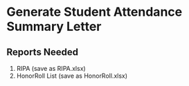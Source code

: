 # Generate Student Attendance Summary Letter 

## Reports Needed
1. RIPA (save as RIPA.xlsx)
2. HonorRoll List (save as HonorRoll.xlsx)